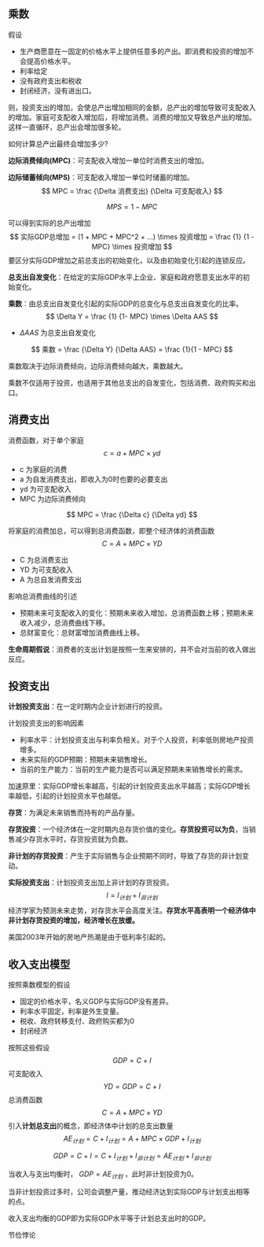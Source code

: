 ## 乘数

假设

+ 生产商愿意在一固定的价格水平上提供任意多的产出。即消费和投资的增加不会提高价格水平。
+ 利率给定
+ 没有政府支出和税收
+ 封闭经济，没有进出口。

则，投资支出的增加，会使总产出增加相同的金额，总产出的增加导致可支配收入的增加。家庭可支配收入增加后，将增加消费。消费的增加又导致总产出的增加。这样一直循环，总产出会增加很多轮。

如何计算总产出最终会增加多少?

**边际消费倾向(MPC)**：可支配收入增加一单位时消费支出的增加。

**边际储蓄倾向(MPS)**：可支配收入增加一单位时储蓄的增加。
$$
MPC = \frac {\Delta 消费支出} {\Delta 可支配收入}
$$

$$
MPS = 1 - MPC
$$

可以得到实际的总产出增加
$$
实际GDP总增加 = (1 + MPC + MPC^2 + ...) \times 投资增加 = \frac {1} {1 - MPC} \times 投资增加
$$
要区分实际GDP增加之前总支出的初始变化，以及由初始变化引起的连锁反应。

**总支出自发变化**：在给定的实际GDP水平上企业、家庭和政府愿意支出水平的初始变化。

**乘数**：由总支出自发变化引起的实际GDP的总变化与总支出自发变化的比率。
$$
\Delta Y = \frac {1} {1- MPC} \times \Delta AAS
$$

+ $\Delta AAS$ 为总支出自发变化

$$
乘数 = \frac {\Delta Y} {\Delta AAS} = \frac {1}{1 - MPC}
$$

乘数取决于边际消费倾向，边际消费倾向越大，乘数越大。



乘数不仅适用于投资，也适用于其他总支出的自发变化，包括消费、政府购买和出口。



## 消费支出

消费函数，对于单个家庭
$$
c = a + MPC \times yd
$$

+ c 为家庭的消费
+ a 为自发消费支出，即收入为0时也要的必要支出
+ yd 为可支配收入
+ MPC 为边际消费倾向

$$
MPC = \frac {\Delta c} {\Delta yd}
$$

将家庭的消费加总，可以得到总消费函数，即整个经济体的消费函数
$$
C = A + MPC \times YD
$$

+ C 为总消费支出
+ YD 为可支配收入
+ A 为总自发消费支出

影响总消费曲线的引述

+ 预期未来可支配收入的变化：预期未来收入增加，总消费函数上移；预期未来收入减少，总消费曲线下移。
+ 总财富变化：总财富增加消费曲线上移。

**生命周期假说**：消费者的支出计划是按照一生来安排的，并不会对当前的收入做出反应。

## 投资支出

**计划投资支出**：在一定时期内企业计划进行的投资。

计划投资支出的影响因素

+ 利率水平：计划投资支出与利率负相关。对于个人投资，利率低则房地产投资增多。
+ 未来实际的GDP预期：预期未来销售增长。
+ 当前的生产能力：当前的生产能力是否可以满足预期未来销售增长的需求。

加速原里：实际GDP增长率越高，引起的计划投资支出水平越高；实际GDP增长率越低，引起的计划投资水平也越低。



**存货**：为满足未来销售而持有的产品存量。

**存货投资**：一个经济体在一定时期内总存货价值的变化。**存货投资可以为负**，当销售减少存货水平时，存货投资就为负数。

**非计划的存货投资**：产生于实际销售与企业预期不同时，导致了存货的非计划变动。



**实际投资支出**：计划投资支出加上非计划的存货投资。
$$
I = I_{计划} + I_{非计划}
$$
经济学家为预测未来走势，对存货水平会高度关注。**存货水平高表明一个经济体中非计划存货投资的增加，经济增长在放缓。**



美国2003年开始的房地产热潮是由于低利率引起的。



## 收入支出模型



按照乘数模型的假设

+ 固定的价格水平，名义GDP与实际GDP没有差异。
+ 利率水平固定，利率是外生变量。
+ 税收、政府转移支付、政府购买都为0
+ 封闭经济

按照这些假设
$$
GDP = C + I
$$
可支配收入
$$
YD = GDP = C + I
$$
总消费函数
$$
C = A + MPC \times YD 
$$
引入**计划总支出**的概念，即经济体中计划的总支出数量
$$
AE_{计划} = C + I_{计划} = A + MPC \times GDP + I_{计划}
$$

$$
GDP = C + I = C + I_{计划} + I_{非计划} = AE_{计划} + I_{非计划}
$$

当收入与支出均衡时， $GDP = AE_{计划}$ ，此时非计划投资为0。



当非计划投资过多时，公司会调整产量，推动经济达到实际GDP与计划支出相等的点。



收入支出均衡的GDP即为实际GDP水平等于计划总支出时的GDP。



节俭悖论






